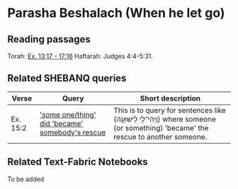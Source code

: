# Parasha Beshalach (When he let go)

## Reading passages

Torah: [Ex. 13:17 - 17:16](https://www.stepbible.org/?q=version=NASB2020|reference=Ex.13:17-17:16&options=HNVUG)
Haftarah: Judges 4:4-5:31.

## Related SHEBANQ queries

Verse | Query | Short description
--- | --- | ---
Ex. 15:2 | ['some one/thing' did 'became' somebody's rescue](https://shebanq.ancient-data.org/hebrew/text?iid=5685) | This is to query for sentences like  (וַֽיְהִי־לִ֖י לִֽישׁוּעָ֑ה) where someone (or something) 'became' the rescue to another someone.

## Related Text-Fabric Notebooks

To be added
